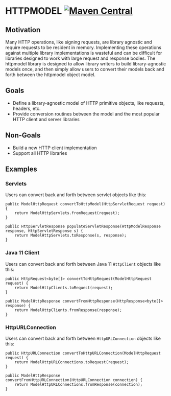 # HTTPMODEL [![Maven Central](https://maven-badges.herokuapp.com/maven-central/com.sigpwned/httpmodel-core/badge.svg)](https://maven-badges.herokuapp.com/maven-central/com.sigpwned/httpmodel-core)

## Motivation

Many HTTP operations, like signing requests, are library agnostic and require requests to be resident in memory. Implementing these operations against multiple library implementations is wasteful and can be difficult for libraries designed to work with large request and response bodies. The httpmodel library is designed to allow library writers to build library-agnostic models once, and then simply allow users to convert their models back and forth between the httpmodel object model.

## Goals

* Define a library-agnostic model of HTTP primitive objects, like requests, headers, etc.
* Provide conversion routines between the model and the most popular HTTP client and server libraries

## Non-Goals

* Build a new HTTP client implementation
* Support all HTTP libraries

## Examples

### Servlets

Users can convert back and forth between servlet objects like this:

    public ModelHttpRequest convertToHttpModel(HttpServletRequest request) {
        return ModelHttpServlets.fromRequest(request);
    }

    public HttpServletResponse populateServletResponse(HttpModelResponse response, HttpServletResponse s) {
        return ModelHttpServlets.toResponse(s, response);
    }

### Java 11 Client

Users can convert back and forth between Java 11 `HttpClient` objects like this:

    public HttpRequest<byte[]> convertToHttpRequest(ModelHttpRequest request) {
        return ModelHttpClients.toRequest(request);
    }

    public ModelHttpResponse convertFromHttpResponse(HttpResponse<byte[]> response) {
        return ModelHttpClients.fromResponse(response);
    }

### HttpURLConnection

Users can convert back and forth between `HttpURLConnection` objects like this:

    public HttpURLConnection convertToHttpURLConnection(ModelHttpRequest request) {
        return ModelHttpURLConnections.toRequest(request);
    }

    public ModelHttpResponse convertFromHttpURLConnection(HttpURLConnection connection) {
        return ModelHttpURLConnections.fromResponse(connection);
    }
